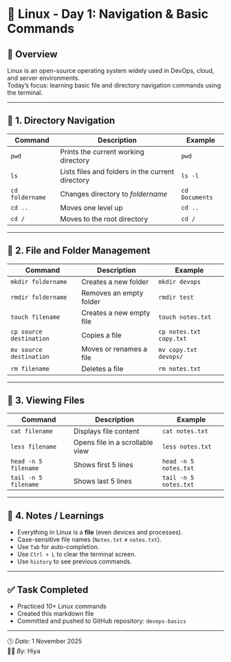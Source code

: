 # 🐧 Linux - Day 1: Navigation & Basic Commands

## 📘 Overview
Linux is an open-source operating system widely used in DevOps, cloud, and server environments.  
Today’s focus: learning basic file and directory navigation commands using the terminal.

---

## 📂 1. Directory Navigation

| Command | Description | Example |
|----------|--------------|----------|
| `pwd` | Prints the current working directory | `pwd` |
| `ls` | Lists files and folders in the current directory | `ls -l` |
| `cd foldername` | Changes directory to *foldername* | `cd Documents` |
| `cd ..` | Moves one level up | `cd ..` |
| `cd /` | Moves to the root directory | `cd /` |

---

## 📁 2. File and Folder Management

| Command | Description | Example |
|----------|--------------|----------|
| `mkdir foldername` | Creates a new folder | `mkdir devops` |
| `rmdir foldername` | Removes an empty folder | `rmdir test` |
| `touch filename` | Creates a new empty file | `touch notes.txt` |
| `cp source destination` | Copies a file | `cp notes.txt copy.txt` |
| `mv source destination` | Moves or renames a file | `mv copy.txt devops/` |
| `rm filename` | Deletes a file | `rm notes.txt` |

---

## 📄 3. Viewing Files

| Command | Description | Example |
|----------|--------------|----------|
| `cat filename` | Displays file content | `cat notes.txt` |
| `less filename` | Opens file in a scrollable view | `less notes.txt` |
| `head -n 5 filename` | Shows first 5 lines | `head -n 5 notes.txt` |
| `tail -n 5 filename` | Shows last 5 lines | `tail -n 5 notes.txt` |

---

## 🧠 4. Notes / Learnings

- Everything in Linux is a **file** (even devices and processes).
- Case-sensitive file names (`Notes.txt` ≠ `notes.txt`).
- Use `Tab` for auto-completion.
- Use `Ctrl + L` to clear the terminal screen.
- Use `history` to see previous commands.

---

## ✅ Task Completed
- Practiced 10+ Linux commands  
- Created this markdown file  
- Committed and pushed to GitHub repository: `devops-basics`

---

🕒 *Date:* 1 November 2025  
👩‍💻 *By:* Hiya  
